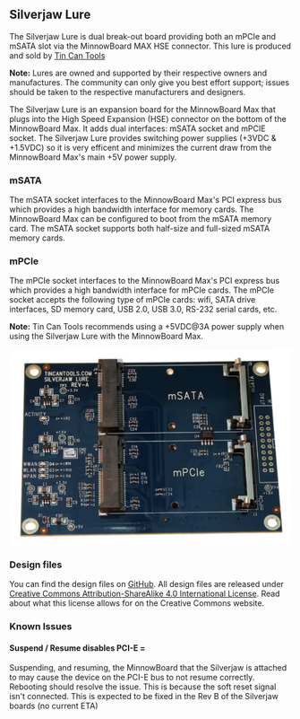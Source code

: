 ## Silverjaw Lure

The Silverjaw Lure is dual break-out board providing both an mPCIe and mSATA
slot via the MinnowBoard MAX HSE connector. This lure is produced and sold by [Tin Can Tools](http://www.tincantools.com/MinowBoard_Max_Add-ons/Silverjaw_Lure.html) 

**Note:** Lures are owned and supported by their respective owners and manufactures.
The community can only give you best effort support; issues should be taken
to the respective manufacturers and designers.

The Silverjaw Lure is an expansion board for the MinnowBoard Max that plugs
into the High Speed Expansion (HSE) connector on the bottom of the MinnowBoard
Max. It adds dual interfaces: mSATA socket and mPCIE socket. The Silverjaw Lure
provides switching power supplies (+3VDC & +1.5VDC) so it is very efficent and
minimizes the current draw from the MinnowBoard Max's main +5V power supply.

### mSATA

The mSATA socket interfaces to the MinnowBoard Max's PCI express bus which provides
a high bandwidth interface for memory cards. The MinnowBoard Max can be configured
to boot from the mSATA memory card. The mSATA socket supports both half-size and
full-sized mSATA memory cards.

### mPCIe

The mPCIe socket interfaces to the MinnowBoard Max's PCI express bus which provides
a high bandwidth interface for mPCIe cards. The mPCIe socket accepts the following
type of mPCIe cards: wifi, SATA drive interfaces, SD memory card, USB 2.0, USB 3.0,
RS-232 serial cards, etc.

**Note:** Tin Can Tools recommends using a +5VDC@3A power supply when using the
Silverjaw Lure with the MinnowBoard Max.

![Silverjaw Lure](pages/silverjaw-lure/1200px-Silverjaw_lure.png)

### Design files

You can find the design files on [GitHub](). All design files are released under
[Creative Commons Attribution-ShareAlike 4.0 International License](http://creativecommons.org/licenses/by-sa/4.0/).
Read about what this license allows for on the Creative Commons website.

### Known Issues

#### Suspend / Resume disables PCI-E =

Suspending, and resuming, the MinnowBoard that the Silverjaw is attached to may
cause the device on the PCI-E bus to not resume correctly. Rebooting should resolve
the issue. This is because the soft reset signal isn't connected. This is expected
to be fixed in the Rev B of the Silverjaw boards (no current ETA)
